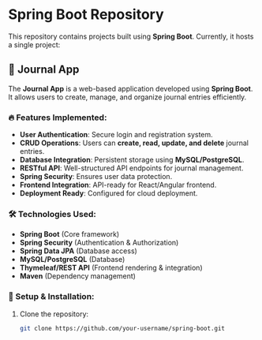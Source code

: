 # Spring Boot Repository

This repository contains projects built using **Spring Boot**. Currently, it hosts a single project:

## 📌 Journal App
The **Journal App** is a web-based application developed using **Spring Boot**. It allows users to create, manage, and organize journal entries efficiently.

### 🔥 Features Implemented:
- **User Authentication**: Secure login and registration system.
- **CRUD Operations**: Users can **create, read, update, and delete** journal entries.
- **Database Integration**: Persistent storage using **MySQL/PostgreSQL**.
- **RESTful API**: Well-structured API endpoints for journal management.
- **Spring Security**: Ensures user data protection.
- **Frontend Integration**: API-ready for React/Angular frontend.
- **Deployment Ready**: Configured for cloud deployment.

### 🛠️ Technologies Used:
- **Spring Boot** (Core framework)
- **Spring Security** (Authentication & Authorization)
- **Spring Data JPA** (Database access)
- **MySQL/PostgreSQL** (Database)
- **Thymeleaf/REST API** (Frontend rendering & integration)
- **Maven** (Dependency management)

### 🚀 Setup & Installation:
1. Clone the repository:
   ```bash
   git clone https://github.com/your-username/spring-boot.git
